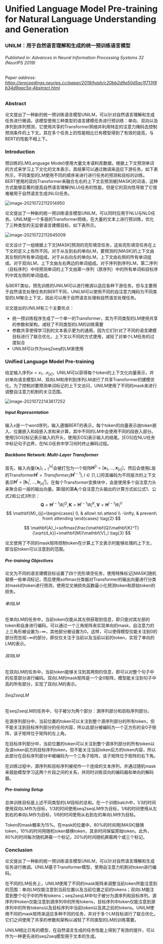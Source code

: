 # Unified Language Model Pre-training for Natural Language Understanding and Generation

### UNILM：用于自然语言理解和生成的统一预训练语言模型

###### Published in: Advances in Neural Information Processing Systems 32 (NeurIPS 2019)

###### Paper address: https://proceedings.neurips.cc/paper/2019/hash/c20bb2d9a50d5ac1f713f8b34d9aac5a-Abstract.html

### Abstract

论文提出了一种新的统一预训练语言模型UNILM，可以针对自然语言理解和生成任务进行微调。该模型使用三种类型的语言建模任务进行预训练：单向、双向以及序列到序列预测，它使用共享的Transformer网络并利用特定的注意力掩码去控制预测条件的上下文。其在多个任务上的性能相比已有模型得到了有效的提高，与BERT的性能不相上下。

### Introduction

预训练的LM(Language Model)使用大量文本语料库数据，根据上下文预测单词的方式来学习上下文化的文本表示，其结果可以通过微调来适应下游任务。如下表所示，不同类型的LM使用不同的顺序来进行进行任务的预测和目标的训练。BERT使用的双向Transformer来融合左右的上下文去预测被[MASK]的词语，这种方式能够显著的提高自然语言理解(NLU)任务的性能，但是它的双向性导致了它很难被用于自然语言生成(NLG)任务。

![image-20210722112014950](C:\Users\94247\AppData\Roaming\Typora\typora-user-images\image-20210722112014950.png)

论文提出了一种新的统一预训练语言模型UNILM，可以同时应用于NLU与NLG任务。UNILM是一个多层的Transformer网络，在大量的文本上进行预训练，优化了三种类型的无监督语言建模目标，如下表所示。

![image-20210722112645009](C:\Users\94247\AppData\Roaming\Typora\typora-user-images\image-20210722112645009.png)

论文设计了一组根据上下文[MASK]预测的完形填空任务，这些完形填空任务在上下文的定义上有所不同。对于从左到右的单向LM，要预测的[MASK]的上下文由其左侧的所有单词组成。对于从右向左的单向LM，上下文由右侧的所有单词组成。对于双向LM，上下文由左右两边的单词组成。对于序列到序列LM，第二序列（目标序列）中待预测单词的上下文由第一序列（原序列）中的所有单词和目标序列中其左侧的单词组成。

与BERT类似，预先训练的UNILM可以进行微调以适应各种下游任务。但与主要用于自然语言处理任务的BERT不同，UNILM可以使用不同的自注意力掩码为不同类型的LM聚合上下文，因此可以用于自然语言处理和自然语言处理任务。

论文提出的UNILM有三个主要优点：

- 统一预训练程序生成了一个单一的Transformer，其为不同类型的LM使用共享的参数和架构，减轻了不同类型的LM的训练需要
- 参数共享使得学习到的文本表示更为的通用，因为它们针对了不同的语言建模目标进行了联合优化，上下文以不同的方式使用，减轻了对单个LM任务的过度拟合
- UNILM可以作为seq2seq的LM来使用

### Unified Language Model Pre-training

给定输入序列$x=x_1...x_{|x|}$​，UNILM可以获得每个token的上下文化向量表示，并对单向语言模型LM、双向LM和序列到序列LM进行了共享Transformer的建模优化。为了控制对要预测单词标记的上下文访问，UNILM使用了不同的mask来进行调整自注意力机制的关注范围。

![image-20210722143617252](C:\Users\94247\AppData\Roaming\Typora\typora-user-images\image-20210722143617252.png)

##### Input Representation

输入$x$是一个word序列，输入遵循BERT的表示，每个token的向量表示由token嵌入、位置嵌入和段嵌入求和来计算，其中不同的LM中会使用不同的段嵌入部分。使用[SOS]标记表示输入的开头，使用[EOS]表示输入的结尾。[EOS]在NLU任务中标记句子边界，在NLG任务中学习何时终止解码过程。

##### Backbone Network: Multi-Layer Transformer

首先，输入向量$\{\mathbf{x}_i\}^{|x|}_{i=1}$​会被打包为一个矩阵$\mathbf{H}^0=[\mathbf{x}_1,...,\mathbf{x}_{|x|}]$​，然后会使用*L*层的Transformer$\mathbf{H}^l=Transformer_l(\mathbf{H}^{l-1}),l\in[1,L]$​将其编码为不同层次的上下文表示$\mathbf{H}^l=[\mathbf{h}^l_1,...,\mathbf{h}^l_{|x|}]$​。在每个Transformer变换块中，会是使用多个自注意力头来聚合前一层的输出向量。第*l*层的第$\mathbf{A}_l$​个自注意力头输出的计算方式如公式1、公式2和公式3所示：
$$
\mathbf{Q}=\mathbf{H}^{l-1}W^Q_l,\mathbf{K}=\mathbf{H}^{l-1}W^K_l,\mathbf{V}=\mathbf{H}^{l-1}W^V_l \tag{1}
$$
$$
\mathbf{M}_{ij}=\begin{cases} 0, & allow\ to\ attend \\ -\infty, & prevent\ from\ attending \end{cases} \tag{2}
$$

$$
\mathbf{A}_l=softmax(\frac{\mathbf{Q}\mathbf{K}^T}{\sqrt{d_k}}+\mathbf{M})\mathbf{V}_l \tag{3}
$$

论文使用了不同的mask矩阵控制token在计算上下文表示时能够处理的上下文，即当前token可以注意到的范围。

##### Pre-training Objectives

论文为不同的语言建模目标设置了四个完形填空任务，使用特殊标记[MASK]随机替换一些单词标记，而后使用softmax分类器对Transformer的输出向量进行分类对mask的token进行预测，使用交叉熵损失函数最小化预测token和原始token的损失。

###### 单向LM

在单向LM的任务中，当前token仅能从其左侧获取到信息，即只能对其左部的token和自身进行编码。可以通过一个三角矩阵来实现单向的mask，自注意力的上三角形被设置为$-\infty$，其他部分被设置为0。这样，可以使得模型仅能关注到0的部分而忽视$-\infty$​​的部分，即仅仅关注于当前以及当前以前的token，实现了单向的LM的表示。

###### 双向LM

在双向LM的任务中，当前token能够关注到其两侧的信息，即可以对整个句子中的任意部分进行编码。双向LM的mask矩阵是一个全0矩阵，模型能关注到句子中高的所有部分，实现了双向LM的表示。

###### Seq2seqLM

在seq2seqLM的任务中，句子被分为两个部分：源序列部分和目标序列部分。

在源序列部分中，当前位置的token可以关注到整个源序列部分的所有token，但不能关注到目标序列部分的任何内容，所以此部分被编码为一个正方形的全0子矩阵，该子矩阵位于矩阵的左上角。

在目标序列部分中，当前位置的token可以关注到整个源序列部分的所有token以及该token前方的目标序列token，但不能关注当前token后方的token内容，所以此部分在目标序列部分中被编码为一个三角子矩阵，该子矩阵位于矩阵的右下角。

在训练过程中，源序列和目标序列被视作一个连续的文本序列，并通过随机mask来鼓励模型学习这两个片段之间的关系，并同时训练双向的编码器和单向的解码器。

##### Pre-training Setup

总体训练目标是上述不同类型的LM目标的总和。在一个训练batch中，1/3的时间使用双向LM作为目标，1/3的时间使用seq2seqLM作为目标，1/6的时间使用从左到右的单向LM作为目标，1/6的时间使用从右到左的单向LM作为目标。

Token的mask概率为15%。在mask的位置中，80%的时间用[MASK]替换token，10%的时间用随机token替换token，其余时间保留原始token。此外，80%的时间每次随机屏蔽一个标记，20%的时间随机屏蔽两个或三个标记。

### Conclusion

论文提出了一种新的统一预训练语言模型UNILM，可以针对自然语言理解和生成任务进行微调。UNILM基于Transformer模型，使用自注意力机制对token进行编码。

在不同的LM任务上，UNILM使用了不同的mask矩阵来调整当前token所能注意到的范围：单向LM仅能注意到当前位置以及当前位置之前的tokens；双向LM能注意到整个句子中的所有tokens；seq2seqLM中句子被分为源序列和目标序列，源序列中token仅能注意到源序列中的所有tokens，目标序列中token仅能注意到源序列中的所有tokens以及目标序列中当前token以及其之前的tokens。UNILM使用不同的mask矩阵来适应多种不同的任务，并对于多个LM目标进行了联合优化，它们之间使用了共享的参数和架构以减轻了不同类型的LM的训练需要。

UNILM相比已有的模型，在自然语言生成的任务性能上得到了有效的提升，可以作为一种更先进的seq2seq模型用于文本的生成。
